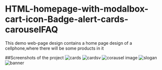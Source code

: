# HTML-homepage-with-modalbox-cart-icon-Badge-alert-cards-carouselFAQ
This demo web-page design contains a home page design of a cellphone,where there will be some products in it 

##Screenshots of the project
![cards](https://user-images.githubusercontent.com/72239452/97018203-81026080-156c-11eb-9c0b-1b544012cb50.png)
![cardsv](https://user-images.githubusercontent.com/72239452/97018326-a8592d80-156c-11eb-8b14-70f1ea3fdde9.png)
![corausel image](https://user-images.githubusercontent.com/72239452/97018402-bd35c100-156c-11eb-9ff5-bedd302b12eb.png)
![slogan](https://user-images.githubusercontent.com/72239452/97018634-0259f300-156d-11eb-90b8-90861ef23a14.png)
![banner](https://user-images.githubusercontent.com/72239452/97018670-0be35b00-156d-11eb-8aa7-816de5c65f29.png)
